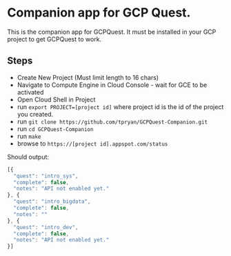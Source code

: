 # Companion app for GCP Quest. 

This is the companion app for GCPQuest. It must be installed in your GCP project
to get GCPQuest to work. 

## Steps
* Create New Project (Must limit length to 16 chars)
* Navigate to Compute Engine in Cloud Console - wait for GCE to be activated
* Open Cloud Shell in Project
* run `export PROJECT=[project id]` where project id is the id of the project 
you created.
* run `git clone https://github.com/tpryan/GCPQuest-Companion.git`
* run `cd GCPQuest-Companion`
* run `make`
* browse to `https://[project id].appspot.com/status`

Should output: 

```js
[{
  "quest": "intro_sys",
  "complete": false,
  "notes": "API not enabled yet."
}, {
  "quest": "intro_bigdata",
  "complete": false,
  "notes": ""
}, {
  "quest": "intro_dev",
  "complete": false,
  "notes": "API not enabled yet."
}]
```

